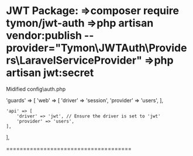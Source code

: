 
JWT Package:
=>composer require tymon/jwt-auth
=>php artisan vendor:publish 
--provider="Tymon\JWTAuth\Providers\LaravelServiceProvider"
=>php artisan jwt:secret
====================================

Midified config\auth.php

'guards' => [
    'web' => [
        'driver' => 'session',
        'provider' => 'users',
    ],

    'api' => [
        'driver' => 'jwt', // Ensure the driver is set to 'jwt'
        'provider' => 'users',
    ],
],

=====================================